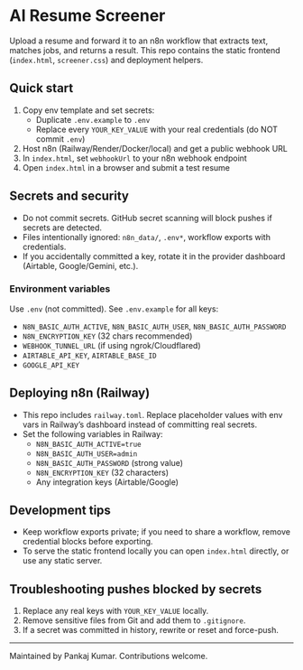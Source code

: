 # AI Resume Screener

Upload a resume and forward it to an n8n workflow that extracts text, matches jobs, and returns a result. This repo contains the static frontend (`index.html`, `screener.css`) and deployment helpers.

## Quick start

1. Copy env template and set secrets:
   - Duplicate `.env.example` to `.env`
   - Replace every `YOUR_KEY_VALUE` with your real credentials (do NOT commit `.env`)
2. Host n8n (Railway/Render/Docker/local) and get a public webhook URL
3. In `index.html`, set `webhookUrl` to your n8n webhook endpoint
4. Open `index.html` in a browser and submit a test resume

## Secrets and security

- Do not commit secrets. GitHub secret scanning will block pushes if secrets are detected.
- Files intentionally ignored: `n8n_data/`, `.env*`, workflow exports with credentials.
- If you accidentally committed a key, rotate it in the provider dashboard (Airtable, Google/Gemini, etc.).

### Environment variables
Use `.env` (not committed). See `.env.example` for all keys:

- `N8N_BASIC_AUTH_ACTIVE`, `N8N_BASIC_AUTH_USER`, `N8N_BASIC_AUTH_PASSWORD`
- `N8N_ENCRYPTION_KEY` (32 chars recommended)
- `WEBHOOK_TUNNEL_URL` (if using ngrok/Cloudflared)
- `AIRTABLE_API_KEY`, `AIRTABLE_BASE_ID`
- `GOOGLE_API_KEY`

## Deploying n8n (Railway)

- This repo includes `railway.toml`. Replace placeholder values with env vars in Railway’s dashboard instead of committing real secrets.
- Set the following variables in Railway:
  - `N8N_BASIC_AUTH_ACTIVE=true`
  - `N8N_BASIC_AUTH_USER=admin`
  - `N8N_BASIC_AUTH_PASSWORD` (strong value)
  - `N8N_ENCRYPTION_KEY` (32 characters)
  - Any integration keys (Airtable/Google)

## Development tips

- Keep workflow exports private; if you need to share a workflow, remove credential blocks before exporting.
- To serve the static frontend locally you can open `index.html` directly, or use any static server.

## Troubleshooting pushes blocked by secrets

1. Replace any real keys with `YOUR_KEY_VALUE` locally.
2. Remove sensitive files from Git and add them to `.gitignore`.
3. If a secret was committed in history, rewrite or reset and force-push.

---
Maintained by Pankaj Kumar. Contributions welcome.
